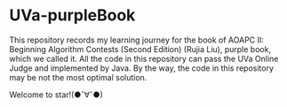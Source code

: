 # UVa-purpleBook
This repository records my learning journey for the book of AOAPC II: Beginning Algorithm Contests (Second Edition) (Rujia Liu), purple book, which we called it. All the code in this repository can pass the UVa Online Judge and implemented by Java. By the way, the code in this repository may be not the most optimal solution.

Welcome to star!(●ˇ∀ˇ●)
